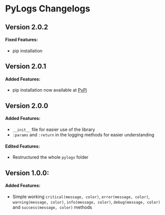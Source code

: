 # PyLogs Changelogs

## Version 2.0.2
#### Fixed Features:
- pip installation

## Version 2.0.1
#### Added Features:
- pip installation now available at [PyPi](https://pypi.org/project/py-logs/)


## Version 2.0.0
#### Added Features:
- `__init__` file for easier use of the library
- `:params` and `:return` in the logging methods for easier understanding
#### Edited Features:
- Restructured the whole `pylogs` folder


## Version 1.0.0:
#### Added Features:
- Simple working `critical(message, color)`, `error(message, color)`, `warning(message, color)`, `info(message, color)`, `debug(message, color)` and `success(message, color)` methods